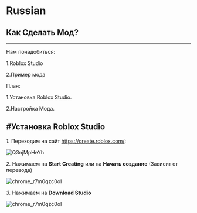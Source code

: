 # Russian
## Как Сделать Мод?
---
Нам понадобиться:

1.Roblox Studio

2.Пример мода

План:

1.Установка Roblox Studio.

2.Настройка Мода.

#Установка Roblox Studio
---

*1.* Переходим на сайт https://create.roblox.com/:

![Q3njMpHeYh](https://github.com/user-attachments/assets/978796f4-666c-4294-b05e-f2d727b4a9df)

*2.* Нажимаем на **Start Creating** или на **Начать создание** (Зависит от перевода)

![chrome_r7m0qzc0oI](https://github.com/user-attachments/assets/1766b7cf-fb3a-4cb7-b952-77040c6d91e7)

*3.* Нажимаем на **Download Studio**

![chrome_r7m0qzc0oI](https://github.com/user-attachments/assets/aae24070-2087-412a-a78a-c8a38b43a8f4)

